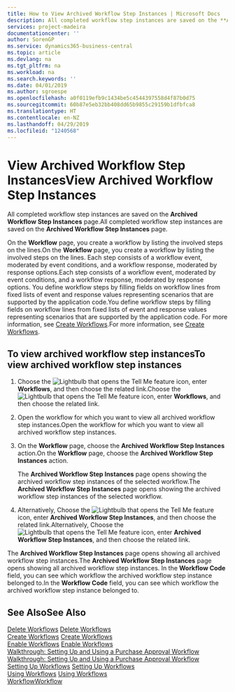 ```yaml
---
title: How to View Archived Workflow Step Instances | Microsoft Docs
description: All completed workflow step instances are saved on the **Archived Workflow Step Instances** page.
services: project-madeira
documentationcenter: ''
author: SorenGP
ms.service: dynamics365-business-central
ms.topic: article
ms.devlang: na
ms.tgt_pltfrm: na
ms.workload: na
ms.search.keywords: ''
ms.date: 04/01/2019
ms.author: sgroespe
ms.openlocfilehash: a0f0119efb9c1434be5c4544397558d4f87b0d75
ms.sourcegitcommit: 60b87e5eb32bb408dd65b9855c29159b1dfbfca8
ms.translationtype: HT
ms.contentlocale: en-NZ
ms.lasthandoff: 04/29/2019
ms.locfileid: "1240568"
---
```

# <a name="view-archived-workflow-step-instances"></a><span data-ttu-id="eb076-103">View Archived Workflow Step Instances</span><span class="sxs-lookup"><span data-stu-id="eb076-103">View Archived Workflow Step Instances</span></span>
<span data-ttu-id="eb076-104">All completed workflow step instances are saved on the **Archived Workflow Step Instances** page.</span><span class="sxs-lookup"><span data-stu-id="eb076-104">All completed workflow step instances are saved on the **Archived Workflow Step Instances** page.</span></span>  

 <span data-ttu-id="eb076-105">On the **Workflow** page, you create a workflow by listing the involved steps on the lines.</span><span class="sxs-lookup"><span data-stu-id="eb076-105">On the **Workflow** page, you create a workflow by listing the involved steps on the lines.</span></span> <span data-ttu-id="eb076-106">Each step consists of a workflow event, moderated by event conditions, and a workflow response, moderated by response options.</span><span class="sxs-lookup"><span data-stu-id="eb076-106">Each step consists of a workflow event, moderated by event conditions, and a workflow response, moderated by response options.</span></span> <span data-ttu-id="eb076-107">You define workflow steps by filling fields on workflow lines from fixed lists of event and response values representing scenarios that are supported by the application code.</span><span class="sxs-lookup"><span data-stu-id="eb076-107">You define workflow steps by filling fields on workflow lines from fixed lists of event and response values representing scenarios that are supported by the application code.</span></span> <span data-ttu-id="eb076-108">For more information, see [Create Workflows](across-how-to-create-workflows.md).</span><span class="sxs-lookup"><span data-stu-id="eb076-108">For more information, see [Create Workflows](across-how-to-create-workflows.md).</span></span>  

## <a name="to-view-archived-workflow-step-instances"></a><span data-ttu-id="eb076-109">To view archived workflow step instances</span><span class="sxs-lookup"><span data-stu-id="eb076-109">To view archived workflow step instances</span></span>  
1.  <span data-ttu-id="eb076-110">Choose the ![Lightbulb that opens the Tell Me feature](media/ui-search/search_small.png "Tell me what you want to do") icon, enter **Workflows**, and then choose the related link.</span><span class="sxs-lookup"><span data-stu-id="eb076-110">Choose the ![Lightbulb that opens the Tell Me feature](media/ui-search/search_small.png "Tell me what you want to do") icon, enter **Workflows**, and then choose the related link.</span></span>  
2.  <span data-ttu-id="eb076-111">Open the workflow for which you want to view all archived workflow step instances.</span><span class="sxs-lookup"><span data-stu-id="eb076-111">Open the workflow for which you want to view all archived workflow step instances.</span></span>  
3.  <span data-ttu-id="eb076-112">On the **Workflow** page, choose the **Archived Workflow Step Instances** action.</span><span class="sxs-lookup"><span data-stu-id="eb076-112">On the **Workflow** page, choose the **Archived Workflow Step Instances** action.</span></span>  

    <span data-ttu-id="eb076-113">The **Archived Workflow Step Instances** page opens showing the archived workflow step instances of the selected workflow.</span><span class="sxs-lookup"><span data-stu-id="eb076-113">The **Archived Workflow Step Instances** page opens showing the archived workflow step instances of the selected workflow.</span></span>  
4.  <span data-ttu-id="eb076-114">Alternatively, Choose the ![Lightbulb that opens the Tell Me feature](media/ui-search/search_small.png "Tell me what you want to do") icon, enter **Archived Workflow Step Instances**, and then choose the related link.</span><span class="sxs-lookup"><span data-stu-id="eb076-114">Alternatively, Choose the ![Lightbulb that opens the Tell Me feature](media/ui-search/search_small.png "Tell me what you want to do") icon, enter **Archived Workflow Step Instances**, and then choose the related link.</span></span>  

<span data-ttu-id="eb076-115">The **Archived Workflow Step Instances** page opens showing all archived workflow step instances.</span><span class="sxs-lookup"><span data-stu-id="eb076-115">The **Archived Workflow Step Instances** page opens showing all archived workflow step instances.</span></span> <span data-ttu-id="eb076-116">In the **Workflow Code** field, you can see which workflow the archived workflow step instance belonged to.</span><span class="sxs-lookup"><span data-stu-id="eb076-116">In the **Workflow Code** field, you can see which workflow the archived workflow step instance belonged to.</span></span>  

## <a name="see-also"></a><span data-ttu-id="eb076-117">See Also</span><span class="sxs-lookup"><span data-stu-id="eb076-117">See Also</span></span>  
 <span data-ttu-id="eb076-118">[Delete Workflows](across-how-to-delete-workflows.md) </span><span class="sxs-lookup"><span data-stu-id="eb076-118">[Delete Workflows](across-how-to-delete-workflows.md) </span></span>  
 <span data-ttu-id="eb076-119">[Create Workflows](across-how-to-create-workflows.md) </span><span class="sxs-lookup"><span data-stu-id="eb076-119">[Create Workflows](across-how-to-create-workflows.md) </span></span>  
 <span data-ttu-id="eb076-120">[Enable Workflows](across-how-to-enable-workflows.md) </span><span class="sxs-lookup"><span data-stu-id="eb076-120">[Enable Workflows](across-how-to-enable-workflows.md) </span></span>  
 <span data-ttu-id="eb076-121">[Walkthrough: Setting Up and Using a Purchase Approval Workflow](walkthrough-setting-up-and-using-a-purchase-approval-workflow.md) </span><span class="sxs-lookup"><span data-stu-id="eb076-121">[Walkthrough: Setting Up and Using a Purchase Approval Workflow](walkthrough-setting-up-and-using-a-purchase-approval-workflow.md) </span></span>  
 <span data-ttu-id="eb076-122">[Setting Up Workflows](across-set-up-workflows.md) </span><span class="sxs-lookup"><span data-stu-id="eb076-122">[Setting Up Workflows](across-set-up-workflows.md) </span></span>  
 <span data-ttu-id="eb076-123">[Using Workflows](across-use-workflows.md) </span><span class="sxs-lookup"><span data-stu-id="eb076-123">[Using Workflows](across-use-workflows.md) </span></span>  
 [<span data-ttu-id="eb076-124">Workflow</span><span class="sxs-lookup"><span data-stu-id="eb076-124">Workflow</span></span>](across-workflow.md)

